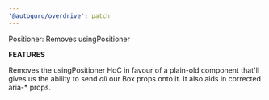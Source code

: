 ```yaml
---
'@autoguru/overdrive': patch
---
```


Positioner: Removes usingPositioner

**FEATURES**

Removes the usingPositioner HoC in favour of a plain-old component that'll gives
us the ability to send _all_ our Box props onto it. It also aids in corrected
aria-\* props.
